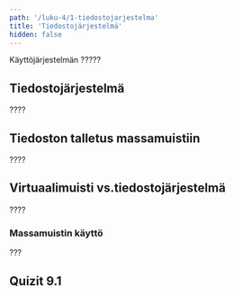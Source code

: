 ```yaml
---
path: '/luku-4/1-tiedostojarjestelma'
title: 'Tiedostojärjestelmä'
hidden: false
---
```


<div>
<lead>Käyttöjärjestelmän ?????</lead>
</div>

## Tiedostojärjestelmä
????

## Tiedoston talletus massamuistiin
????

## Virtuaalimuisti vs.tiedostojärjestelmä
????

### Massamuistin käyttö
???

## Quizit 9.1
<!-- Quiz 9.1.?? -->
<div><quiznator id="5caf0493fd9fd71425c6d6c6"></quiznator></div>


